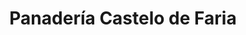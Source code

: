---
title: "Panadería Castelo de Faria"
url: /punto-fijo/panaderia-castelo-de-faria/
shop: Bäckerei
---